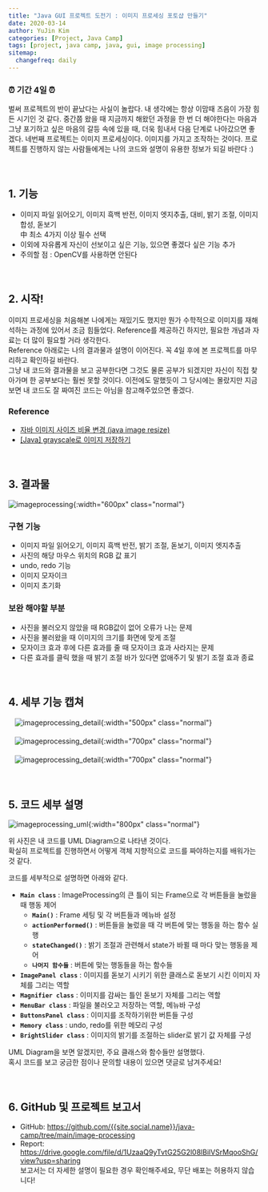```yaml
---
title: "Java GUI 프로젝트 도전기 : 이미지 프로세싱 포토샵 만들기"
date: 2020-03-14
author: YuJin Kim
categories: [Project, Java Camp]
tags: [project, java camp, java, gui, image processing]
sitemap:
  changefreq: daily
---
```


### ⏰ 기간 4일 ⏰

벌써 프로젝트의 반이 끝났다는 사실이 놀랍다. 내 생각에는 항상 이맘때 즈음이 가장 힘든 시기인 것 같다. 중간쯤 왔을 때 지금까지 해왔던 과정을 한 번 더 해야한다는 마음과 그냥 포기하고 싶은 마음의 갈등 속에 있을 때, 더욱 힘내서 다음 단계로 나아갔으면 좋겠다. 네번째 프로젝트는 이미지 프로세싱이다. 이미지를 가지고 조작하는 것이다. 프로젝트를 진행하지 않는 사람들에게는 나의 코드와 설명이 유용한 정보가 되길 바란다 :)  
<br/>
<br/>

## 1. 기능

- 이미지 파일 읽어오기, 이미지 흑백 반전, 이미지 엣지추출, 대비, 밝기 조절, 이미지 합성, 돋보기  
  中 최소 4가지 이상 필수 선택
- 이외에 자유롭게 자신이 선보이고 싶은 기능, 있으면 좋겠다 싶은 기능 추가
- 주의할 점 : OpenCV를 사용하면 안된다
  <br/><br/><br/>

## 2. 시작!

이미지 프로세싱을 처음해본 나에게는 재밌기도 했지만 뭔가 수학적으로 이미지를 재해석하는 과정에 있어서 조금 힘들었다. Reference를 제공하긴 하지만, 필요한 개념과 자료는 더 많이 필요할 거라 생각한다.  
Reference 아래로는 나의 결과물과 설명이 이어진다. 꼭 4일 후에 본 프로젝트를 마무리하고 확인하길 바란다.  
그냥 내 코드와 결과물을 보고 공부한다면 그것도 물론 공부가 되겠지만 자신이 직접 찾아가며 한 공부보다는 훨씬 못할 것이다. 이전에도 말했듯이 그 당시에는 몰랐지만 지금보면 내 코드도 잘 짜여진 코드는 아님을 참고해주었으면 좋겠다.

### Reference

- [자바 이미지 사이즈 비율 변경 (java image resize)](https://huskdoll.tistory.com/826)
- [[Java] grayscale로 이미지 저장하기](https://blog.leocat.kr/notes/2016/01/12/java-save-to-grayscale)
  <br/><br/><br/>

## 3. 결과물

![imageprocessing](/assets/img/post/project/java-camp/imageprocessing.png){:width="600px" class="normal"}

### 구현 기능

- 이미지 파일 읽어오기, 이미지 흑백 반전, 밝기 조절, 돋보기, 이미지 엣지추출
- 사진의 해당 마우스 위치의 RGB 값 표기
- undo, redo 기능
- 이미지 모자이크
- 이미지 초기화

### 보완 해야할 부분

- 사진을 불러오지 않았을 때 RGB값이 없어 오류가 나는 문제
- 사진을 불러왔을 때 이미지의 크기를 화면에 맞게 조절
- 모자이크 효과 후에 다른 효과를 줄 때 모자이크 효과 사라지는 문제
- 다른 효과를 클릭 했을 때 밝기 조절 바가 있다면 없애주기 및 밝기 조절 효과 종료
  <br/><br/><br/>

## 4. 세부 기능 캡쳐

ㅤ![imageprocessing_detail](</assets/img/post/project/java-camp/imageprocessing_detail(1).png>){:width="500px" class="normal"}  
<br/>
ㅤ![imageprocessing_detail](</assets/img/post/project/java-camp/imageprocessing_detail(2).png>){:width="700px" class="normal"}  
<br/>
ㅤ![imageprocessing_detail](</assets/img/post/project/java-camp/imageprocessing_detail(3).png>){:width="700px" class="normal"}
<br/><br/><br/>

## 5. 코드 세부 설명

![imageprocessing_uml](/assets/img/post/project/java-camp/imageprocessing_uml.gif){:width="800px" class="normal"}

위 사진은 내 코드를 UML Diagram으로 나타낸 것이다.  
확실히 프로젝트를 진행하면서 어떻게 객체 지향적으로 코드를 짜야하는지를 배워가는 것 같다.

코드를 세부적으로 설명하면 아래와 같다.

- **`Main class`** : ImageProcessing의 큰 틀이 되는 Frame으로 각 버튼들을 눌렀을 때 행동 제어
  - **`Main()`** : Frame 세팅 및 각 버튼들과 메뉴바 설정
  - **`actionPerformed()`** : 버튼들을 눌렀을 때 각 버튼에 맞는 행동을 하는 함수 실행
  - **`stateChanged()`** : 밝기 조절과 관련해서 state가 바뀔 때 마다 맞는 행동을 제어
  - **`나머지 함수들`** : 버튼에 맞는 행동들을 하는 함수들
- **`ImagePanel class`** : 이미지를 돋보기 시키기 위한 클래스로 돋보기 시킨 이미지 자체를 그리는 역할
- **`Magnifier class`** : 이미지를 감싸는 틀인 돋보기 자체를 그리는 역할
- **`MenuBar class`** : 파일을 불러오고 저장하는 역할, 메뉴바 구성
- **`ButtonsPanel class`** : 이미지를 조작하기위한 버튼들 구성
- **`Memory class`** : undo, redo를 위한 메모리 구성
- **`BrightSlider class`** : 이미지의 밝기를 조절하는 slider로 밝기 값 자체를 구성

UML Diagram을 보면 알겠지만, 주요 클래스와 함수들만 설명했다.  
혹시 코드를 보고 궁금한 점이나 문의할 내용이 있으면 댓글로 남겨주세요!
<br/><br/><br/>

## 6. GitHub 및 프로젝트 보고서

- GitHub: <https://github.com/{{site.social.name}}/java-camp/tree/main/image-processing>
- Report: <https://drive.google.com/file/d/1UzaaQ9yTvtG25G2l08lBilVSrMqooShG/view?usp=sharing>  
  보고서는 더 자세한 설명이 필요한 경우 확인해주세요, 무단 배포는 허용하지 않습니다!
